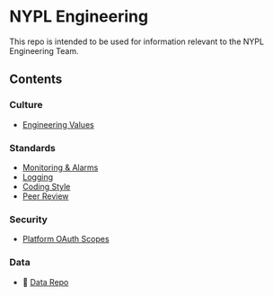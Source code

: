 # NYPL Engineering

This repo is intended to be used for information relevant to the NYPL Engineering Team.

## Contents

### Culture

* [Engineering Values](culture/values.md)

### Standards

* [Monitoring & Alarms](standards/alerting.md)
* [Logging](standards/logging.md)
* [Coding Style](standards/coding-standards.md)
* [Peer Review](standards/peer-review.md)

### Security

* [Platform OAuth Scopes](security/scopes.md)

### Data

* :link: [Data Repo](https://github.com/NYPL/nypl-core)
